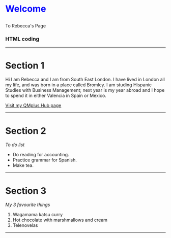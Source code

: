 <h1><p style="color:blue;">Welcome</p></h1>
<p>To Rebecca's Page</p>
<h3> HTML coding</h3>
<hr>
<h1>Section 1</h1>
<p>Hi I am Rebecca and I am from South East London. I have lived in London all my life, and was born in a place called Bromley. I am studing Hispanic Studies with Business Management; next year is my year abroad and I hope to spend it in either Valencia in Spain or Mexico.</p>

<a href="https://hub.qmplus.qmul.ac.uk/artefact/blog/view/index.php?id=558965">Visit my QMplus Hub page</a>
<hr>
<h1>Section 2</h1>
<p> <em>To do list</em> </p>
<ul>
  <li>Do reading for accounting.</li>
  <li>Practice grammar for Spanish.</li>
  <li>Make tea.</li>
  </ul>
  <hr>
  <h1>Section 3</h1>
  <p> <em>My 3 favourite things</em> </p>
  <ol>
  <li>Wagamama katsu curry</li>
  <li>Hot chocolate with marshmallows and cream</li>
  <li>Telenovelas</li>
  </ol>
  <hr>
